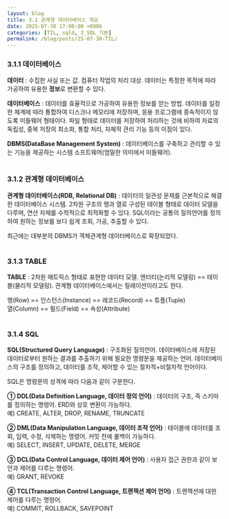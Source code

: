 ```yaml
---
layout: blog
title: 3.1 관계형 데이터베이스 개요
date: 2025-07-30 17:00:00 +0900
categories: [TIL, sqld, 3_SQL_기본]
permalink: /blog/posts/25-07-30-TIL/
---
```


### 3.1.1 데이터베이스

**데이터** : 수집한 사실 또는 값. 컴퓨터 작업의 처리 대상. 데이터는 특정한 목적에 따라 가공하여 유용한 **정보**로 변환할 수 있다.

**데이터베이스** : 데이터를 효율적으로 가공하여 유용한 정보를 얻는 방법. 데이터를 일정한 체계에 따라 통합하여 디스크나 메모리에 저장하며, 응용 프로그램에 종속적이지 않도록 미들웨어 형태이다. 파일 형태로 데이터를 저장하여 처리하는 것에 비하여 자료의 독립성, 중복 저장의 최소화, 통합 처리, 자체적 관리 기능 등의 이점이 있다.

**DBMS(DataBase Management System)** : 데이터베이스를 구축하고 관리할 수 있는 기능을 제공하는 시스템 소프트웨어(엄밀한 의미에서 미들웨어).
<br><br>

### 3.1.2 관계형 데이터베이스

**관계형 데이터베이스(RDB, Relational DB)** : 데이터의 일관성 문제를 근본적으로 해결한 데이터베이스 시스템. 2차원 구조의 행과 열로 구성된 테이블 형태로 데이터 모델을 다루며, 연산 자체를 수학적으로 최적화할 수 있다. SQL이라는 공통의 질의언어를 정의하여 원하는 정보를 보다 쉽게 조회, 가공, 추출할 수 있다.

최근에는 대부분의 DBMS가 객체관계형 데이터베이스로 확장되었다.
<br><br>

### 3.1.3 TABLE

**TABLE** : 2차원 매트릭스 형태로 표현한 데이터 모델. 엔터티(논리적 모델링) == 테이블(물리적 모델링). 관계형 데이터베이스에서는 릴레이션이라고도 한다.

행(Row) == 인스턴스(Instance) == 레코드(Record) == 튜플(Tuple)<br>
열(Column) == 필드(Field) == 속성(Attribute)
<br><br>

### 3.1.4 SQL

**SQL(Structured Query Language)** : 구조화된 질의언어. 데이터베이스에 저장된 데이터로부터 원하는 결과를 추출하기 위해 필요한 명령문을 제공하는 언어. 데이터베이스의 구조를 정의하고, 데이터를 조작, 제어할 수 있는 절차적+비절차적 언어이다.

SQL은 명령문의 성격에 따라 다음과 같이 구분한다.

**① DDL(Data Definition Language, 데이터 정의 언어)** : 데이터의 구조, 즉 스키마를 정의하는 명령어. ERD와 상호 변환이 가능하다.<br>
예) CREATE, ALTER, DROP, RENAME, TRUNCATE

**② DML(Data Manipulation Language, 데이터 조작 언어)** : 테이블에 데이터를 조회, 입력, 수정, 삭제하는 명령어. 커밋 전에 롤백이 가능하다.<br>
예) SELECT, INSERT, UPDATE, DELETE, MERGE

**③ DCL(Data Control Language, 데이터 제어 언어)** : 사용자 접근 권한과 같이 보안과 제어를 다루는 명령어.<br>
예) GRANT, REVOKE

**④ TCL(Transaction Control Language, 트랜잭션 제어 언어)** : 트랜잭션에 대한 제어를 다루는 명령어.<br>
예) COMMIT, ROLLBACK, SAVEPOINT

